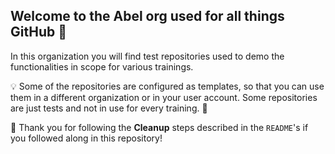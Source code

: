 ## Welcome to the Abel org used for all things GitHub 👋

In this organization you will find test repositories used to demo the functionalities in scope for various trainings.


:bulb: Some of the repositories are configured as templates, so that you can use them in a different organization or in your user account. Some repositories are just tests and not in use for every training. 🍿

:bow: Thank you for following the **Cleanup** steps described in the `README`'s if you followed along in this repository!
